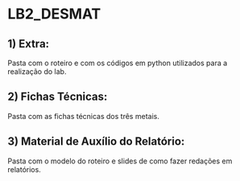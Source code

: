 # LB2_DESMAT

## 1) Extra:
  Pasta com o roteiro e com os códigos em python utilizados para a realização do lab.

## 2) Fichas Técnicas:
  Pasta com as fichas técnicas dos três metais.
  
## 3) Material de Auxílio do Relatório:
  Pasta com o modelo do roteiro e slides de como fazer redações em relatórios.
